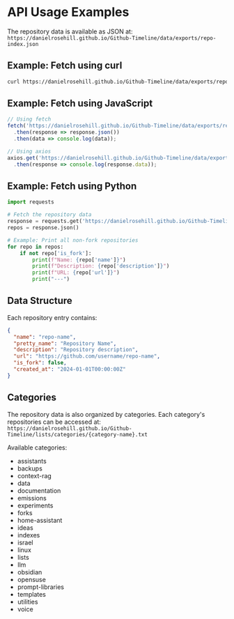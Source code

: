 # API Usage Examples

The repository data is available as JSON at:
`https://danielrosehill.github.io/Github-Timeline/data/exports/repo-index.json`

## Example: Fetch using curl
```bash
curl https://danielrosehill.github.io/Github-Timeline/data/exports/repo-index.json
```

## Example: Fetch using JavaScript
```javascript
// Using fetch
fetch('https://danielrosehill.github.io/Github-Timeline/data/exports/repo-index.json')
  .then(response => response.json())
  .then(data => console.log(data));

// Using axios
axios.get('https://danielrosehill.github.io/Github-Timeline/data/exports/repo-index.json')
  .then(response => console.log(response.data));
```

## Example: Fetch using Python
```python
import requests

# Fetch the repository data
response = requests.get('https://danielrosehill.github.io/Github-Timeline/data/exports/repo-index.json')
repos = response.json()

# Example: Print all non-fork repositories
for repo in repos:
    if not repo['is_fork']:
        print(f"Name: {repo['name']}")
        print(f"Description: {repo['description']}")
        print(f"URL: {repo['url']}")
        print("---")
```

## Data Structure

Each repository entry contains:
```json
{
  "name": "repo-name",
  "pretty_name": "Repository Name",
  "description": "Repository description",
  "url": "https://github.com/username/repo-name",
  "is_fork": false,
  "created_at": "2024-01-01T00:00:00Z"
}
```

## Categories

The repository data is also organized by categories. Each category's repositories can be accessed at:
`https://danielrosehill.github.io/Github-Timeline/lists/categories/{category-name}.txt`

Available categories:
- assistants
- backups
- context-rag
- data
- documentation
- emissions
- experiments
- forks
- home-assistant
- ideas
- indexes
- israel
- linux
- lists
- llm
- obsidian
- opensuse
- prompt-libraries
- templates
- utilities
- voice